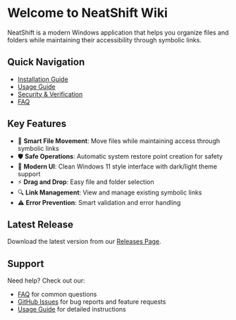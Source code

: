 # Welcome to NeatShift Wiki

NeatShift is a modern Windows application that helps you organize files and folders while maintaining their accessibility through symbolic links.

## Quick Navigation

- [Installation Guide](Installation)
- [Usage Guide](Usage-Guide)
- [Security & Verification](Security-and-Verification)
- [FAQ](FAQ)

## Key Features

- 🔗 **Smart File Movement**: Move files while maintaining access through symbolic links
- 🛡️ **Safe Operations**: Automatic system restore point creation for safety
- 🎨 **Modern UI**: Clean Windows 11 style interface with dark/light theme support
- ⚡ **Drag and Drop**: Easy file and folder selection
- 🔍 **Link Management**: View and manage existing symbolic links
- ⚠️ **Error Prevention**: Smart validation and error handling

## Latest Release

Download the latest version from our [Releases Page](https://github.com/BytexGrid/NeatShift/releases).

## Support

Need help? Check out our:
- [FAQ](FAQ) for common questions
- [GitHub Issues](https://github.com/BytexGrid/NeatShift/issues) for bug reports and feature requests
- [Usage Guide](Usage-Guide) for detailed instructions 